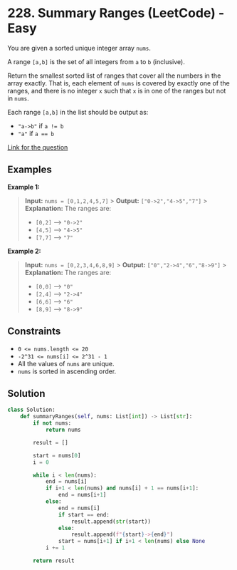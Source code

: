 # 228. Summary Ranges (LeetCode) - Easy

You are given a sorted unique integer array `nums`.

A range `[a,b]` is the set of all integers from `a` to `b` (inclusive).

Return the smallest sorted list of ranges that cover all the numbers in the array exactly. That is, each element of `nums` is covered by exactly one of the ranges, and there is no integer `x` such that `x` is in one of the ranges but not in `nums`.

Each range `[a,b]` in the list should be output as:

- `"a->b"` if `a != b`
- `"a"` if `a == b`

[Link for the question](https://leetcode.com/problems/summary-ranges/)

## Examples

**Example 1:**

> **Input:** `nums = [0,1,2,4,5,7]` > **Output:** `["0->2","4->5","7"]` > **Explanation:** The ranges are:
>
> - `[0,2]` --> `"0->2"`
> - `[4,5]` --> `"4->5"`
> - `[7,7]` --> `"7"`

**Example 2:**

> **Input:** `nums = [0,2,3,4,6,8,9]` > **Output:** `["0","2->4","6","8->9"]` > **Explanation:** The ranges are:
>
> - `[0,0]` --> `"0"`
> - `[2,4]` --> `"2->4"`
> - `[6,6]` --> `"6"`
> - `[8,9]` --> `"8->9"`

## Constraints

- `0 <= nums.length <= 20`
- `-2^31 <= nums[i] <= 2^31 - 1`
- All the values of `nums` are unique.
- `nums` is sorted in ascending order.

## Solution

```python
class Solution:
    def summaryRanges(self, nums: List[int]) -> List[str]:
        if not nums:
            return nums

        result = []

        start = nums[0]
        i = 0

        while i < len(nums):
            end = nums[i]
            if i+1 < len(nums) and nums[i] + 1 == nums[i+1]:
                end = nums[i+1]
            else:
                end = nums[i]
                if start == end:
                    result.append(str(start))
                else:
                    result.append(f"{start}->{end}")
                start = nums[i+1] if i+1 < len(nums) else None
            i += 1

        return result
```
